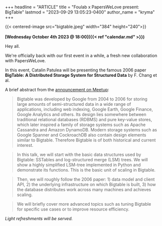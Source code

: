+++
headline = "ARTICLE"
title = "Foulab x PapersWeLove present: BigTable"
lastmod = "2023-09-29 13:05:23-0400"
author_name = "kryma"
+++

{{< centered-image src="bigtable.jpeg" width="384" height="240">}}
<br/>
<br/>
__[Wednesday October 4th 2023 @ 18:00]({{< ref "calendar.md" >}})__  

Hey all.

We're officially back with our first event in a while, a fresh new collaboration with PapersWeLove.

In this event, Catalin Patulea will be presenting the famous 2006 paper **BigTable: A Distributed Storage System for Structured Data** by F. Chang et al.

A brief abstract from the [announcement on Meetup](https://www.meetup.com/papers-we-love-montreal/events/296166418/):


> Bigtable was developed by Google from 2004 to 2006 for storing large amounts of semi-structured data in a wide range of applications, including web indexing, Google Earth, Google Finance, Google Analytics and others. Its design lies somewhere between traditional relational databases (RDBMS) and pure key-value stores, which later inspired a family of storage systems such as Apache Cassandra and Amazon DynamoDB. Modern storage systems such as Google Spanner and CockroachDB also contain design elements similar to Bigtable. Therefore Bigtable is of both historical and current interest.

> In this talk, we will start with the basic data structures used by
Bigtable: SSTables and log-structured merge (LSM) trees. We will show a
highly simplified LSM-tree implemented in Python and demonstrate its
functions. This is the basic unit of scaling in Bigtable.

> Then, we will roughly follow the 2006 paper:
	1) data model and client API,
	2) the underlying infrastructure on which Bigtable is built,
	3) how the database distributes work across many machines and achieves scaling.

> We will briefly cover more advanced topics such as tuning Bigtable for specific use cases or to improve resource efficiency.

_Light refreshments will be served._
